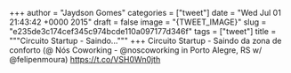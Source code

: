 
+++
author = "Jaydson Gomes"
categories = ["tweet"]
date = "Wed Jul 01 21:43:42 +0000 2015"
draft = false
image = "{TWEET_IMAGE}"
slug = "e235de3c174cef345c974bcde110a097177d346f"
tags = ["tweet"]
title = """Circuito Startup - Saindo..."""
+++
Circuito Startup - Saindo da zona de conforto (@ Nós Coworking - @noscoworking in Porto Alegre, RS w/ @felipenmoura) https://t.co/VSH0Wn0jth
